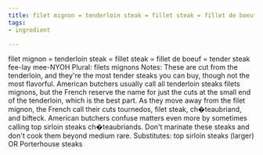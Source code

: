 ```yaml
---
title: filet mignon = tenderloin steak = fillet steak = fillet de boeuf = tender steak
tags:
- ingredient

---
```

filet mignon = tenderloin steak = fillet steak = fillet de boeuf = tender steak fee-lay mee-NYOH Plural: filets mignons Notes: These are cut from the tenderloin, and they're the most tender steaks you can buy, though not the most flavorful. American butchers usually call all tenderloin steaks filets mignons, but the French reserve the name for just the cuts at the small end of the tenderloin, which is the best part. As they move away from the filet mignon, the French call their cuts tournedos, filet steak, ch�teaubriand, and bifteck. American butchers confuse matters even more by sometimes calling top sirloin steaks ch�teaubriands. Don't marinate these steaks and don't cook them beyond medium rare. Substitutes: top sirloin steaks (larger) OR Porterhouse steaks
